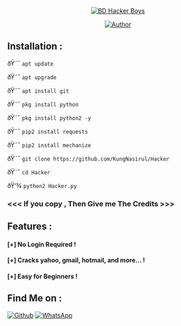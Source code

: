 <p align="center">
<a href="#"><img title="BD Hacker Boys " src="https://img.shields.io/badge/BD%20-Af2-green?colorA=%232EA44F&colorB=%23000000&style=for-the-badge"></a>
</p>

<p align="center">
<a href="https://github.com/KingNasirul"><img title="Author" src="https://img.shields.io/badge/Author-KingNasirul-red.svg?style=for-the-badge&logo=github"></a>
</p>


## Installation :

ðŸ˜ˆ `apt update`

ðŸ˜ˆ `apt upgrade`

ðŸ˜ˆ `apt install git`

ðŸ˜ˆ `pkg install python`

ðŸ˜ˆ `pkg install python2 -y`

ðŸ˜ˆ `pip2 install requests`

ðŸ˜ˆ `pip2 install mechanize`

ðŸ˜ˆ `git clone https://github.com/KungNasirul/Hacker`

ðŸ˜ˆ `cd Hacker`

ðŸ‘¾ `python2 Hacker.py`


### <<< If you copy , Then Give me The Credits >>>

## Features :
#### [+] No Login Required !
#### [+] Cracks yahoo, gmail, hotmail,  and more... !
#### [+] Easy for Beginners !


## Find Me on :
[![Github](https://img.shields.io/badge/Github-KingNasirul-green?style=for-the-badge&logo=github)](https://github.com/KingNasirul)
[![WhatsApp](https://img.shields.io/badge/Chat-WhatsApp-blue?style=for-the-badge&logo=WhatsApp)](https://wa.me/01887158891)
